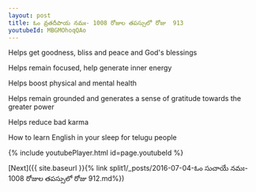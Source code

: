 ```yaml
---
layout: post
title: ఓం వ్రతదీపాయ నమః- 1008 రోజుల తపస్సులో రోజు  913
youtubeId: MBGMOhoqQAo
---
```

 
 
Helps get goodness, bliss and peace and God's blessings
 
Helps remain focused, help generate inner energy 
 
Helps boost physical and mental health 
 
Helps remain grounded and generates a sense of gratitude towards the greater power 
 
Helps reduce bad karma
 
How to learn English in your sleep for telugu people
 
 
 
 


{% include youtubePlayer.html id=page.youtubeId %}
 
[Next]({{ site.baseurl }}{% link split1/_posts/2016-07-04-ఓం సుచాయే నమః- 1008 రోజుల తపస్సులో రోజు  912.md%})
 
